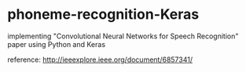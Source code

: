 # phoneme-recognition-Keras
implementing "Convolutional Neural Networks for Speech Recognition" paper using Python and Keras

reference: http://ieeexplore.ieee.org/document/6857341/
